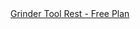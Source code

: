 <a href=" https://t.umblr.com/redirect?z=http%3A%2F%2Fthesorteddetails.blogspot.ca%2F2011%2F02%2Fgrinder-tool-rest-free-plan.html&amp;t=YzYzZTBhNzhlM2FkN2QxMTljYmVhYmJiOTY5MzY4YTRhNmYwOWMwYSxSU2dhYlNtSg%3D%3D&amp;b=t%3AqHVAHG4mRdaot7uHHBcIRA&amp;p=https%3A%2F%2Fweekendjoiner.com%2Fpost%2F41337558177%2Fgrinder-tool-rest-free-plan&amp;m=0">
                        Grinder Tool Rest - Free Plan                    </a>
